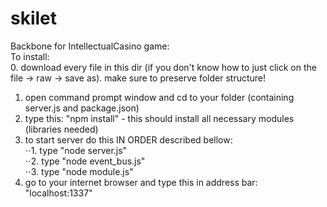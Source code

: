skilet
======

Backbone for IntellectualCasino game:
<br>
To install:<br>
0. download every file in this dir (if you don't know how to just click on the file -> raw -> save as). make sure to preserve folder structure!<br>
1. open command prompt window and cd to your folder (containing server.js and package.json)<br>
2. type this: "npm install" - this should install all necessary modules (libraries needed)<br>
3. to start server do this IN ORDER described bellow:<br>
⋅⋅1. type "node server.js"<br>
⋅⋅2. type "node event_bus.js"<br>
⋅⋅3. type "node module.js"<br>
7. go to your internet browser and type this in address bar: "localhost:1337"<br>

